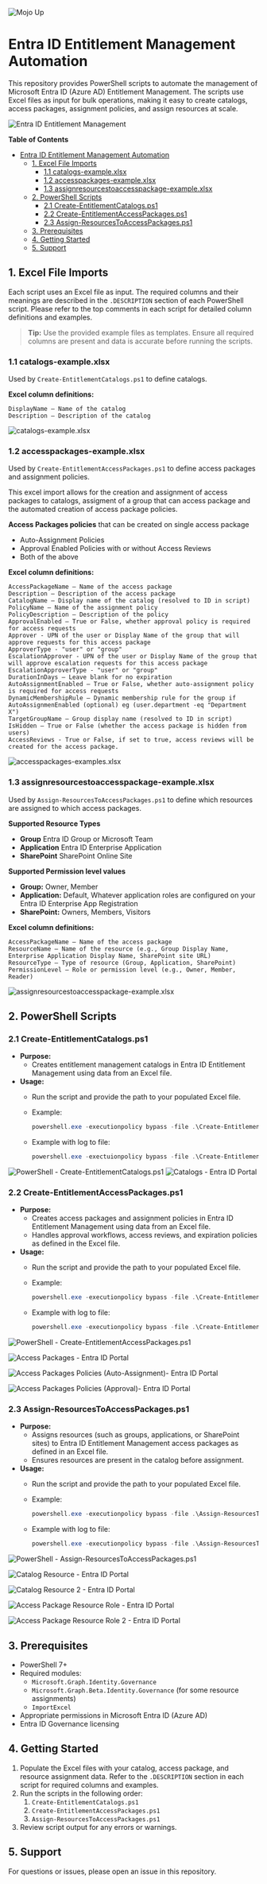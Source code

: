 ![Mojo Up](images/MojoUpLogo.png)

# Entra ID Entitlement Management Automation

This repository provides PowerShell scripts to automate the management of Microsoft Entra ID (Azure AD) Entitlement Management. The scripts use Excel files as input for bulk operations, making it easy to create catalogs, access packages, assignment policies, and assign resources at scale.

![Entra ID Entitlement Management](images/EntraGovernance.png)  

**Table of Contents**
- [Entra ID Entitlement Management Automation](#entra-id-entitlement-management-automation)
  - [1. Excel File Imports](#1-excel-file-imports)
    - [1.1 catalogs-example.xlsx](#11-catalogs-examplexlsx)
    - [1.2 accesspackages-example.xlsx](#12-accesspackages-examplexlsx)
    - [1.3 assignresourcestoaccesspackage-example.xlsx](#13-assignresourcestoaccesspackage-examplexlsx)
  - [2. PowerShell Scripts](#2-powershell-scripts)
    - [2.1 Create-EntitlementCatalogs.ps1](#21-create-entitlementcatalogsps1)
    - [2.2 Create-EntitlementAccessPackages.ps1](#22-create-entitlementaccesspackagesps1)
    - [2.3 Assign-ResourcesToAccessPackages.ps1](#23-assign-resourcestoaccesspackagesps1)
  - [3. Prerequisites](#3-prerequisites)
  - [4. Getting Started](#4-getting-started)
  - [5. Support](#5-support)


## 1. Excel File Imports

Each script uses an Excel file as input. The required columns and their meanings are described in the `.DESCRIPTION` section of each PowerShell script. Please refer to the top comments in each script for detailed column definitions and examples.

> **Tip:** Use the provided example files as templates. Ensure all required columns are present and data is accurate before running the scripts.

### 1.1 catalogs-example.xlsx

Used by `Create-EntitlementCatalogs.ps1` to define catalogs.

**Excel column definitions:**

    DisplayName – Name of the catalog
    Description – Description of the catalog

![catalogs-example.xlsx](images/ExcelCatalogs.png)  

### 1.2 accesspackages-example.xlsx
Used by `Create-EntitlementAccessPackages.ps1` to define access packages and assignment policies.

This excel import allows for the creation and assignment of access packages to catalogs, assigment of a group that can access package and the automated creation of access package policies.

**Access Packages policies** that can be created on single access package

- Auto-Assignment Policies
- Approval Enabled Policies with or without Access Reviews
- Both of the above

**Excel column definitions:**

    AccessPackageName – Name of the access package
    Description – Description of the access package
    CatalogName – Display name of the catalog (resolved to ID in script)
    PolicyName – Name of the assignment policy
    PolicyDescription – Description of the policy
    ApprovalEnabled – True or False, whether approval policy is required for access requests
    Approver - UPN of the user or Display Name of the group that will approve requests for this access package
    ApproverType - "user" or "group"
    EscalationApprover - UPN of the user or Display Name of the group that will approve escalation requests for this access package
    EscalationApproverType - "user" or "group" 
    DurationInDays – Leave blank for no expiration
    AutoAssignmentEnabled – True or False, whether auto-assignment policy is required for access requests
    DynamicMembershipRule – Dynamic membership rule for the group if AutoAssignmenEnabled (optional) eg (user.department -eq "Department X") 
    TargetGroupName – Group display name (resolved to ID in script)
    IsHidden – True or False (whether the access package is hidden from users)
    AccessReviews - True or False, if set to true, access reviews will be created for the access package.

![accesspackages-examples.xlsx](images/ExcelAccessPackages.png)

### 1.3 assignresourcestoaccesspackage-example.xlsx

Used by `Assign-ResourcesToAccessPackages.ps1` to define which resources are assigned to which access packages.

**Supported Resource Types**

- **Group** Entra ID Group or Microsoft Team
- **Application** Entra ID Enterprise Application
- **SharePoint** SharePoint Online Site

**Supported Permission level values**

- **Group:** Owner, Member
- **Application:** Default, Whatever application roles are configured on your Entra ID Enterprise App Registration
- **SharePoint:** Owners, Members, Visitors

**Excel column definitions:**

    AccessPackageName – Name of the access package
    ResourceName – Name of the resource (e.g., Group Display Name, Enterprise Application Display Name, SharePoint site URL)
    ResourceType – Type of resource (Group, Application, SharePoint)
    PermissionLevel – Role or permission level (e.g., Owner, Member, Reader)

![assignresourcestoaccesspackage-example.xlsx](images/ExcelAssignResources.png)  

## 2. PowerShell Scripts

### 2.1 Create-EntitlementCatalogs.ps1
- **Purpose:**
  - Creates entitlement management catalogs in Entra ID Entitlement Management using data from an Excel file.
- **Usage:**
  - Run the script and provide the path to your populated Excel file.
  - Example:
  
    ```powershell
    powershell.exe -executionpolicy bypass -file .\Create-EntitlementCatalogs.ps1 -ExcelFile ".\catalogs-example.xlsx"
    ```

  - Example with log to file:
  
    ```powershell
    powershell.exe -exectuionpolicy bypass -file .\Create-EntitlementCatalogs.ps1 -ExcelFile ".\catalogs-example.xlsx" -LogtoFile
    ```
![PowerShell - Create-EntitlementCatalogs.ps1](images/Create-Catalogs-PWSH.png)
![Catalogs - Entra ID Portal](images/EntraPortalCatalogs.png)  

### 2.2 Create-EntitlementAccessPackages.ps1

- **Purpose:**
  - Creates access packages and assignment policies in Entra ID Entitlement Management using data from an Excel file.
  - Handles approval workflows, access reviews, and expiration policies as defined in the Excel file.
- **Usage:**
  - Run the script and provide the path to your populated Excel file.
  - Example:
  
    ```powershell
    powershell.exe -executionpolicy bypass -file .\Create-EntitlementAccessPackages.ps1 -ExcelFile ".\accesspackages-example.xlsx"
    ```

  - Example with log to file:
  
    ```powershell
    powershell.exe -executionpolicy bypass -file .\Create-EntitlementAccessPackages.ps1 -ExcelFile ".\accesspackages-example.xlsx" -LogtoFile
    ```

![PowerShell - Create-EntitlementAccessPackages.ps1](images/Create-AccessPackages-PWSH.png)  

![Access Packages - Entra ID Portal](images/EntraPortalAccessPackages.png)

![Access Packages Policies (Auto-Assignment)- Entra ID Portal](images/Access%20Packages%20Policies%20(Auto-Assignment)-%20Entra%20ID%20Portal.png)  

![Access Packages Policies (Approval)- Entra ID Portal](images/Access%20Packages%20Policies%20(Approval)-%20Entra%20ID%20Portal.png)  

### 2.3 Assign-ResourcesToAccessPackages.ps1

- **Purpose:**
  - Assigns resources (such as groups, applications, or SharePoint sites) to Entra ID Entitlement Management access packages as defined in an Excel file.
  - Ensures resources are present in the catalog before assignment.
- **Usage:**
  - Run the script and provide the path to your populated Excel file.
  - Example:
  
    ```powershell
    powershell.exe -executionpolicy bypass -file .\Assign-ResourcesToAccessPackages.ps1 -ExcelFile ".\assignresourcestoaccesspackage-example.xlsx"
    ```

  - Example with log to file:
  
    ```powershell
    powershell.exe -executionpolicy bypass -file .\Assign-ResourcesToAccessPackages.ps1 -ExcelFile ".\assignresourcestoaccesspackage-example.xlsx" -LogtoFile
    ```

![PowerShell - Assign-ResourcesToAccessPackages.ps1](images/Assign-Resources-PWSH.png)  

![Catalog Resource - Entra ID Portal](images/Catalog%20Resource%20-%20Entra%20ID%20Portal.png)  

![Catalog Resource 2 - Entra ID Portal](images/Catalog%20Resource%202%20-%20Entra%20ID%20Portal.png)  

![Access Package Resource Role - Entra ID Portal](images/Access%20Package%20Resource%20Role%20-%20Entra%20ID%20Portal.png)

![Access Package Resource Role 2 - Entra ID Portal](images/Access%20Package%20Resource%20Role%202%20-%20Entra%20ID%20Portal.png)  

## 3. Prerequisites

- PowerShell 7+
- Required modules:
  - `Microsoft.Graph.Identity.Governance`
  - `Microsoft.Graph.Beta.Identity.Governance` (for some resource assignments)
  - `ImportExcel`
- Appropriate permissions in Microsoft Entra ID (Azure AD)
- Entra ID Governance licensing

## 4. Getting Started

1. Populate the Excel files with your catalog, access package, and resource assignment data. Refer to the `.DESCRIPTION` section in each script for required columns and examples.
2. Run the scripts in the following order:
   1. `Create-EntitlementCatalogs.ps1`
   2. `Create-EntitlementAccessPackages.ps1`
   3. `Assign-ResourcesToAccessPackages.ps1`
3. Review script output for any errors or warnings.

## 5. Support

For questions or issues, please open an issue in this repository.
